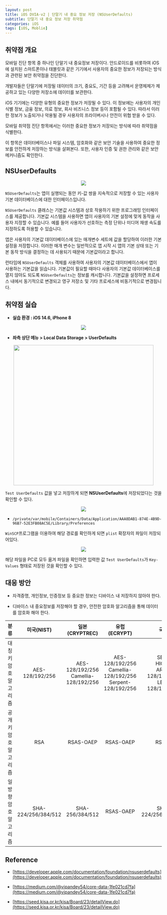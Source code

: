 ```yaml
---
layout: post
title: iOS DVIA-v2 | 단말기 내 중요 정보 저장 (NSUserDefaults)
subtitle: 단말기 내 중요 정보 저장 취약점
categories: iOS
tags: [iOS, Moblie]
---
```


## 취약점 개요

모바일 진단 항목 중 하나인 단말기 내 중요정보 저장이다. 안드로이드를 비롯하여 iOS에 설치된 스마트폰이나 태블릿과 같은 기기에서 사용자의 중요한 정보가 저장되는 방식과 관련된 보안 취약점을 진단한다.

개발자들은 단말기에 저장될 데이터의 크기, 중요도, 기간 등을 고려해서 운영체제가 제공하고 있는 다양한 저장소에 데이터를 보관한다.

iOS 기기에는 다양한 유형의 중요한 정보가 저장될 수 있다. 이 정보에는 사용자의 개인 식별 정보, 금융 정보, 의료 정보, 회사 비즈니스 정보 등이 포함될 수 있다. 따라서 이러한 정보가 노출되거나 악용될 경우 사용자의 프라이버시나 안전이 위협 받을 수 있다.

모바일 취약점 진단 항목에서는 이러한 중요한 정보가 저장되는 방식에 따라 취약점을 식별한다. 

이 항목은 데이터베이스나 파일 시스템, 암호화와 같은 보안 기술을 사용하여 중요한 정보를 안전하게 저장하는 방식을 살펴본다. 또한, 사용자 인증 및 권한 관리와 같은 보안 메커니즘도 확인한다.

## NSUserDefaults

<p align="center">
<img src ="https://github.com/peoplstar/peoplstar.github.io/assets/78135526/a0ba6839-3e42-4c63-81b4-bd3786bca048">
</p>

`NSUserDefaults`는 앱이 실행되는 동안 키-값 쌍을 지속적으로 저장할 수 있는 사용자 기본 데이터베이스에 대한 인터페이스입니다.

`NSUserDefaults` 클래스는 기본값 시스템과 상호 작용하기 위한 프로그래밍 인터페이스를 제공합니다. 기본값 시스템을 사용하면 앱이 사용자의 기본 설정에 맞게 동작을 사용자 지정할 수 있습니다. 예를 들어 사용자가 선호하는 측정 단위나 미디어 재생 속도를 지정하도록 허용할 수 있습니다. 

앱은 사용자의 기본값 데이터베이스에 있는 매개변수 세트에 값을 할당하여 이러한 기본 설정을 저장합니다. 이러한 매개 변수는 일반적으로 앱 시작 시 앱의 기본 상태 또는 기본 동작 방식을 결정하는 데 사용되기 때문에 기본값이라고 합니다.

런타임에 `NSUserDefaults` 객체를 사용하여 사용자의 기본값 데이터베이스에서 앱이 사용하는 기본값을 읽습니다. 기본값이 필요할 때마다 사용자의 기본값 데이터베이스를 열지 않아도 되도록 `NSUserDefaults`는 정보를 캐시합니다. 기본값을 설정하면 프로세스 내에서 동기적으로 변경되고 영구 저장소 및 기타 프로세스에 비동기적으로 변경됩니다.

## 취약점 실습

* **실습 환경 : iOS 14.6, iPhone 8**

<p align="center">
<img src ="https://github.com/peoplstar/peoplstar.github.io/assets/78135526/210b2789-38c1-43b7-bbd8-6c9fb23d3396">
</p>

* **좌측 상단 메뉴 > Local Data Storage > UserDefaults**

<p align="center">
<img src ="https://github.com/peoplstar/peoplstar.github.io/assets/78135526/aac33840-b822-4395-8489-134a0a6f23eb" width = 450>
</p>

`Test UserDefaults` 값을 넣고 저장하게 되면 **NSUserDefaults**에 저장되었다는 것을 확인할 수 있다.

<p align="center">
<img src ="https://github.com/peoplstar/peoplstar.github.io/assets/78135526/2b965443-855d-49ed-9276-ddc52f1fb014">
</p>

* `/private/var/mobile/Containers/Data/Application/AAA8DAB1-874E-4B9D-96B7-52E3FB08AC5E/Library/Preferences`

`WinSCP`프로그램을 이용하여 해당 경로를 확인하게 되면 `plist` 확장자의 파일이 저장되어있다.

<p align="center">
<img src ="https://github.com/peoplstar/peoplstar.github.io/assets/78135526/9117eb3a-1a04-493e-a6fe-a2380d7882f5">
</p>

해당 파일을 PC로 모두 옮겨 파일을 확인하면 입력한 값 `Test UserDefaults`가 `Key-Values` 형태로 저장된 것을 확인할 수 있다.

## 대응 방안

* 자격증명, 개인정보, 인증정보 등 중요한 정보는 디바이스 내 저장하지 않아야 한다.

* 디바이스 내 중요정보를 저장해야 할 경우, 안전한 암호화 알고리즘을 통해 데이터를 암호화 해야 한다.

|  **분류**     |   **미국(NIST)**   |     **일본(CRYPTREC)**   | **유럽(ECRYPT)** |      **국내**    | 
|:--------:|:--------------:|:-------------------:|:-------------------:|:-----------------:|
| 대칭키 암호 알고리즘 |  AES-128/192/256     |   AES-128/192/256<br>Camellia-128/192/256    | AES-128/192/256<br>Camellia-128/192/256<br>Serpent-128/192/256 | SEED<br>HIGHT<br>ARIA-128/192/256<br>LEA-128/192/256 |
| 공개키 암호 알고리즘 |           RSA        |   RSAS-OAEP   |  RSAS-OAEP  | RSAES |
| 일방향 암호 알고리즘 |  SHA-224/256/384/512 |   SHA-256/384/512  | RSAS-OAEP | SHA-224/256/384/512 |

## Reference

* [https://developer.apple.com/documentation/foundation/nsuserdefaults](https://developer.apple.com/documentation/foundation/nsuserdefaults)

* [https://medium.com/@vipandey54/core-data-1fe021cd7fa](https://medium.com/@vipandey54/core-data-1fe021cd7fa)

* [https://seed.kisa.or.kr/kisa/Board/23/detailView.do](https://seed.kisa.or.kr/kisa/Board/23/detailView.do)
